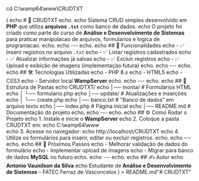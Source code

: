 cd C:\wamp64\www\CRUDTXT

(
echo # 📌 CRUDTXT
echo.
echo Sistema CRUD simples desenvolvido em **PHP** que utiliza **arquivos `.txt`** como banco de dados.
echo O projeto foi criado como parte do curso de **Análise e Desenvolvimento de Sistemas** para praticar manipulacao de arquivos, formularios e logica de programacao.
echo.
echo ---
echo.
echo ## 🚀 Funcionalidades
echo - ✅ Inserir registros no arquivo `.txt`
echo - ✅ Listar registros cadastrados
echo - ✅ Atualizar informações já salvas
echo - ✅ Excluir registros
echo - ✅ Upload e exibição de imagens (implementação futura)
echo.
echo ---
echo.
echo ## 🛠️ Tecnologias Utilizadas
echo - PHP 8.x
echo - HTML5
echo - CSS3
echo - Servidor local **WampServer**
echo.
echo ---
echo.
echo ## 📂 Estrutura de Pastas
echo CRUDTXT/
echo │── monta/            # Formulários HTML
echo │   └── formulario.php
echo │── update/           # Atualizações e inserções
echo │   └── create.php
echo │── banco.txt         # "Banco de dados" em arquivo texto
echo │── index.php         # Página inicial
echo │── README.md         # Documentação do projeto
echo.
echo ---
echo.
echo ## ⚙️ Como Rodar o Projeto
echo 1. Instale e inicie o **WampServer**
echo 2. Coloque a pasta CRUDTXT em:
echo    C:\wamp64\www\
echo 3. Acesse no navegador:
echo    http://localhost/CRUDTXT
echo 4. Utilize os formulários para inserir, editar ou excluir registros.
echo.
echo ---
echo.
echo ## 📖 Próximos Passos
echo - Melhorar validação de dados do formulário
echo - Implementar upload de imagens
echo - Migrar para banco de dados **MySQL** no futuro
echo.
echo ---
echo.
echo ## ✍️ Autor
echo **Antonio Vaunilson da Silva**
echo Estudante de **Análise e Desenvolvimento de Sistemas** – FATEC Ferraz de Vasconcelos
) > README.md"# CRUDTXT" 
